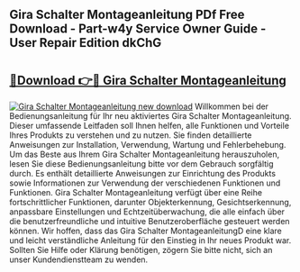 ## Gira Schalter Montageanleitung PDf Free Download - Part-w4y Service Owner Guide - User Repair Edition dkChG

# <h2><a href="http://df8xi6.blite.top/?on=Gira+Schalter+Montageanleitung">🔗Download 👉🔴 Gira Schalter Montageanleitung</a></h2>

[![Gira Schalter Montageanleitung new download](https://i.imgur.com/lujVjoI.png)](http://df8xi6.blite.top/?on=Gira+Schalter+Montageanleitung)
Willkommen bei der Bedienungsanleitung für Ihr neu aktiviertes Gira Schalter Montageanleitung. Dieser umfassende Leitfaden soll Ihnen helfen, alle Funktionen und Vorteile Ihres Produkts zu verstehen und zu nutzen. Sie finden detaillierte Anweisungen zur Installation, Verwendung, Wartung und Fehlerbehebung. Um das Beste aus Ihrem Gira Schalter Montageanleitung herauszuholen, lesen Sie diese Bedienungsanleitung bitte vor dem Gebrauch sorgfältig durch. Es enthält detaillierte Anweisungen zur Einrichtung des Produkts sowie Informationen zur Verwendung der verschiedenen Funktionen und Funktionen. Gira Schalter Montageanleitung verfügt über eine Reihe fortschrittlicher Funktionen, darunter Objekterkennung, Gesichtserkennung, anpassbare Einstellungen und Echtzeitüberwachung, die alle einfach über die benutzerfreundliche und intuitive Benutzeroberfläche gesteuert werden können. Wir hoffen, dass das Gira Schalter MontageanleitungD eine klare und leicht verständliche Anleitung für den Einstieg in Ihr neues Produkt war. Sollten Sie Hilfe oder Klärung benötigen, zögern Sie bitte nicht, sich an unser Kundendienstteam zu wenden.
